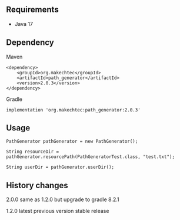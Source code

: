 ## Requirements ##

- Java 17

## Dependency ##

Maven

    <dependency>
        <groupId>org.makechtec</groupId>
        <artifactId>path_generator</artifactId>
        <version>2.0.3</version>
    </dependency>

Gradle

    implementation 'org.makechtec:path_generator:2.0.3'

## Usage ##

    PathGenerator pathGenerator = new PathGenerator();

    String resourceDir = pathGenerator.resourcePath(PathGeneratorTest.class, "test.txt");

    String userDir = pathGenerator.userDir();


## History changes ##

2.0.0 same as 1.2.0 but upgrade to gradle 8.2.1

1.2.0 latest previous version stable release